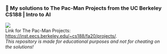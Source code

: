 ### :ghost: My solutions to The Pac-Man Projects from the UC Berkeley CS188 | Intro to AI
![](https://inst.eecs.berkeley.edu/~cs188/fa20/assets/images/pacman_game.gif)  
Link for The Pac-Man Projects: https://inst.eecs.berkeley.edu/~cs188/fa20/projects/.  
*This repository is made for educational purposes and not for cheating on the solutions!*
